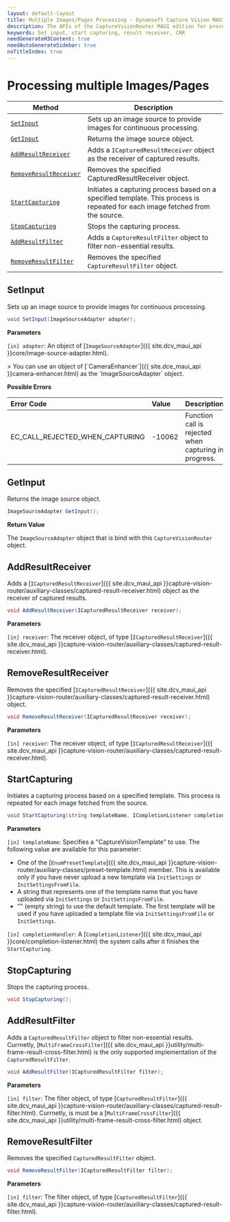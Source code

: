 ```yaml
---
layout: default-layout
title: Multiple Images/Pages Processing - Dynamsoft Capture Vision MAUI Edition
description: The APIs of the CaptureVisionRouter MAUI edition for processing multiple Images/Pages.
keywords: Set input, start capturing, result receiver, CRR
needGenerateH3Content: true
needAutoGenerateSidebar: true
noTitleIndex: true
---
```


# Processing multiple Images/Pages

| Method | Description |
| ------ | ----------- |
| [`SetInput`](#setinput) | Sets up an image source to provide images for continuous processing. |
| [`GetInput`](#getinput) | Returns the image source object. |
| [`AddResultReceiver`](#addresultreceiver) | Adds a `ICapturedResultReceiver` object as the receiver of captured results. |
| [`RemoveResultReceiver`](#removeresultreceiver) | Removes the specified CapturedResultReceiver object. |
| [`StartCapturing`](#startcapturing) | Initiates a capturing process based on a specified template. This process is repeated for each image fetched from the source. |
| [`StopCapturing`](#stopcapturing) | Stops the capturing process. |
| [`AddResultFilter`](#addresultfilter) | Adds a `CaptureResultFilter` object to filter non-essential results. |
| [`RemoveResultFilter`](#removeresultfilter) | Removes the specified `CaptureResultFilter` object. |

## SetInput

Sets up an image source to provide images for continuous processing.

```csharp
void SetInput(ImageSourceAdapter adapter);
```

**Parameters**

`[in] adapter`: An object of [`ImageSourceAdapter`]({{ site.dcv_maui_api }}core/image-source-adapter.html).

<div class="blockquote-note"></div>
> You can use an object of [`CameraEnhancer`]({{ site.dce_maui_api }}camera-enhancer.html) as the `ImageSourceAdapter` object.

**Possible Errors**

| Error Code | Value | Description |
| :--------- | :---- | :---------- |
| EC_CALL_REJECTED_WHEN_CAPTURING  | -10062 | Function call is rejected when capturing in progress. |

## GetInput

Returns the image source object.

```csharp
ImageSourceAdapter GetInput();
```

**Return Value**

The `ImageSourceAdapter` object that is bind with this `CaptureVisionRouter` object.

## AddResultReceiver

Adds a [`ICapturedResultReceiver`]({{ site.dcv_maui_api }}capture-vision-router/auxiliary-classes/captured-result-receiver.html) object as the receiver of captured results.

```csharp
void AddResultReceiver(ICapturedResultReceiver receiver);
```

**Parameters**

`[in] receiver`: The receiver object, of type [`ICapturedResultReceiver`]({{ site.dcv_maui_api }}capture-vision-router/auxiliary-classes/captured-result-receiver.html).

## RemoveResultReceiver

Removes the specified [`ICapturedResultReceiver`]({{ site.dcv_maui_api }}capture-vision-router/auxiliary-classes/captured-result-receiver.html) object.

```csharp
void RemoveResultReceiver(ICapturedResultReceiver receiver);
```

**Parameters**

`[in] receiver`: The receiver object, of type [`ICapturedResultReceiver`]({{ site.dcv_maui_api }}capture-vision-router/auxiliary-classes/captured-result-receiver.html).

## StartCapturing

Initiates a capturing process based on a specified template. This process is repeated for each image fetched from the source.

```csharp
void StartCapturing(string templateName, ICompletionListener completionHandler);
```

**Parameters**

`[in] templateName`: Specifies a "CaptureVisionTemplate" to use. The following value are available for this parameter:

- One of the [`EnumPresetTemplate`]({{ site.dcv_maui_api }}capture-vision-router/auxiliary-classes/preset-template.html) member. This is available only if you have never upload a new template via `InitSettings` or `InitSettingsFromFile`.
- A string that represents one of the template name that you have uploaded via `InitSettings` or `InitSettingsFromFile`.
- "" (empty string) to use the default template. The first template will be used if you have uploaded a template file via `InitSettingsFromFile` or `InitSettings`.

`[in] completionHandler`: A [`CompletionListener`]({{ site.dcv_maui_api }}core/completion-listener.html) the system calls after it finishes the `StartCapturing`.

## StopCapturing

Stops the capturing process.

```csharp
void StopCapturing();
```

## AddResultFilter

Adds a `CapturedResultFilter` object to filter non-essential results. Currnetly, [`MultiFrameCrossFilter`]({{ site.dcv_maui_api }}utility/multi-frame-result-cross-filter.html) is the only supported implementation of the `CapturedResultFilter`.

```csharp
void AddResultFilter(ICapturedResultFilter filter);
```

**Parameters**

`[in] filter`: The filter object, of type [`CapturedResultFilter`]({{ site.dcv_maui_api }}capture-vision-router/auxiliary-classes/captured-result-filter.html). Currnetly, is must be a [`MultiFrameCrossFilter`]({{ site.dcv_maui_api }}utility/multi-frame-result-cross-filter.html) object.

## RemoveResultFilter

Removes the specified `CapturedResultFilter` object.

```csharp
void RemoveResultFilter(ICapturedResultFilter filter);
```

**Parameters**

`[in] filter`: The filter object, of type [`CapturedResultFilter`]({{ site.dcv_maui_api }}capture-vision-router/auxiliary-classes/captured-result-filter.html).
